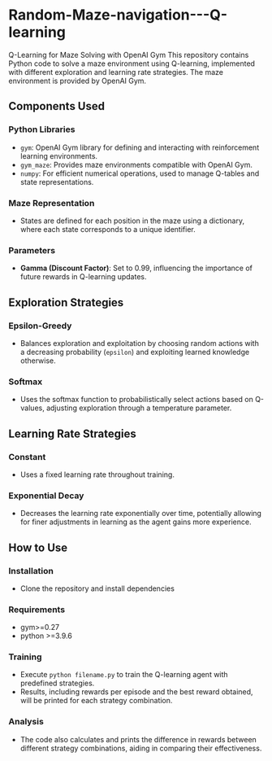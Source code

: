 # Random-Maze-navigation---Q-learning
Q-Learning for Maze Solving with OpenAI Gym
This repository contains Python code to solve a maze environment using Q-learning, implemented with different exploration and learning rate strategies. The maze environment is provided by OpenAI Gym.


## Components Used

### Python Libraries
- `gym`: OpenAI Gym library for defining and interacting with reinforcement learning environments.
- `gym_maze`: Provides maze environments compatible with OpenAI Gym.
- `numpy`: For efficient numerical operations, used to manage Q-tables and state representations.

### Maze Representation
- States are defined for each position in the maze using a dictionary, where each state corresponds to a unique identifier.

### Parameters
- **Gamma (Discount Factor)**: Set to 0.99, influencing the importance of future rewards in Q-learning updates.

## Exploration Strategies

### Epsilon-Greedy
- Balances exploration and exploitation by choosing random actions with a decreasing probability (`epsilon`) and exploiting learned knowledge otherwise.

### Softmax
- Uses the softmax function to probabilistically select actions based on Q-values, adjusting exploration through a temperature parameter.

## Learning Rate Strategies

### Constant
- Uses a fixed learning rate throughout training.

### Exponential Decay
- Decreases the learning rate exponentially over time, potentially allowing for finer adjustments in learning as the agent gains more experience.

## How to Use

### Installation
- Clone the repository and install dependencies
### Requirements

- gym>=0.27
- python >=3.9.6

### Training
- Execute `python filename.py` to train the Q-learning agent with predefined strategies.
- Results, including rewards per episode and the best reward obtained, will be printed for each strategy combination.

### Analysis
- The code also calculates and prints the difference in rewards between different strategy combinations, aiding in comparing their effectiveness.
